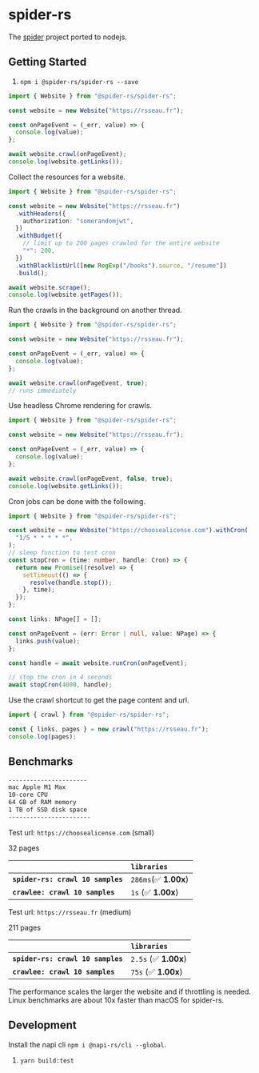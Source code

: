 # spider-rs

The [spider](https://github.com/spider-rs/spider) project ported to nodejs.

## Getting Started

1. `npm i @spider-rs/spider-rs --save`

```ts
import { Website } from "@spider-rs/spider-rs";

const website = new Website("https://rsseau.fr");

const onPageEvent = (_err, value) => {
  console.log(value);
};

await website.crawl(onPageEvent);
console.log(website.getLinks());
```

Collect the resources for a website.

```ts
import { Website } from "@spider-rs/spider-rs";

const website = new Website("https://rsseau.fr")
  .withHeaders({
    authorization: "somerandomjwt",
  })
  .withBudget({
    // limit up to 200 pages crawled for the entire website
    "*": 200,
  })
  .withBlacklistUrl([new RegExp("/books").source, "/resume"])
  .build();

await website.scrape();
console.log(website.getPages());
```

Run the crawls in the background on another thread.

```ts
import { Website } from "@spider-rs/spider-rs";

const website = new Website("https://rsseau.fr");

const onPageEvent = (_err, value) => {
  console.log(value);
};

await website.crawl(onPageEvent, true);
// runs immediately
```

Use headless Chrome rendering for crawls.

```ts
import { Website } from "@spider-rs/spider-rs";

const website = new Website("https://rsseau.fr");

const onPageEvent = (_err, value) => {
  console.log(value);
};

await website.crawl(onPageEvent, false, true);
console.log(website.getLinks());
```

Cron jobs can be done with the following.

```ts
import { Website } from "@spider-rs/spider-rs";

const website = new Website("https://choosealicense.com").withCron(
  "1/5 * * * * *",
);
// sleep function to test cron
const stopCron = (time: number, handle: Cron) => {
  return new Promise((resolve) => {
    setTimeout(() => {
      resolve(handle.stop());
    }, time);
  });
};

const links: NPage[] = [];

const onPageEvent = (err: Error | null, value: NPage) => {
  links.push(value);
};

const handle = await website.runCron(onPageEvent);

// stop the cron in 4 seconds
await stopCron(4000, handle);
```

Use the crawl shortcut to get the page content and url.

```ts
import { crawl } from "@spider-rs/spider-rs";

const { links, pages } = new crawl("https://rsseau.fr");
console.log(pages);
```

## Benchmarks

```sh
----------------------
mac Apple M1 Max
10-core CPU
64 GB of RAM memory
1 TB of SSD disk space
-----------------------
```

Test url: `https://choosealicense.com` (small)

32 pages

|                                   | `libraries`           |
| :-------------------------------- | :-------------------- |
| **`spider-rs: crawl 10 samples`** | `286ms`(✅ **1.00x**) |
| **`crawlee: crawl 10 samples`**   | `1s` (✅ **1.00x**)   |

Test url: `https://rsseau.fr` (medium)

211 pages

|                                   | `libraries`           |
| :-------------------------------- | :-------------------- |
| **`spider-rs: crawl 10 samples`** | `2.5s` (✅ **1.00x**) |
| **`crawlee: crawl 10 samples`**   | `75s` (✅ **1.00x**)  |

The performance scales the larger the website and if throttling is needed. Linux benchmarks are about 10x faster than macOS for spider-rs.

## Development

Install the napi cli `npm i @napi-rs/cli --global`.

1. `yarn build:test`
